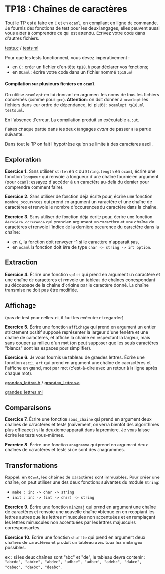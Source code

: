 TP18 : Chaînes de caractères
==


Tout le TP est à faire en `C` et en `ocaml`, en compilant en ligne de
commande. Je fournis des fonctions de test pour les deux langages,
elles peuvent aussi vous aider à comprendre ce qui est
attendu. Écrivez votre code dans d'autres fichiers.

[tests.c](C/tests.c) / [tests.ml](ocaml/tests.ml)

Pour que les tests fonctionnent, vous devez impérativement :

* en `C` : créer un fichier d'en-tête `tp18.h` pour déclarer vos
  fonctions;
* en `OCaml` : écrire votre code dans un fichier nommé `tp18.ml`


#### Compilation sur plusieurs fichiers en `ocaml`
On utilise `ocamlopt` en lui donnant en argument les noms de tous les
fichiers concernés (comme pour `gcc`). **Attention**: on doit
donner à `ocamlopt` les fichiers dans leur ordre de dépendance, ici
plutôt : `ocamlopt tp18.ml tests.ml`.

En l'absence d'erreur, La compilation produit un exécutable `a.out`.

Faites chaque partie dans les deux langages _avant_ de passer
à la partie suivante.

Dans tout le TP on fait l'hypothèse qu'on se limite à des caractères ascii.

## Exploration

**Exercice 1.** Sans utiliser `strlen` en `C` ou `String.length` en
`ocaml`, écrire une fonction `longueur` qui renvoie la longueur d'une
chaîne fournie en argument (pour `ocaml`: essayez d'accéder à un
caractère au-delà du dernier pour comprendre comment faire).

**Exercice 2.** Sans utiliser de fonction déjà écrite pour, écrire une
fonction `nombre_occurences` qui prend en argument un caractère et
une chaîne de caractères et renvoie le nombre d'occurences du
caractère dans la chaîne.

**Exercice 3.** Sans utiliser de fonction déjà écrite pour, écrire une
fonction `derniere_occurence` qui prend en argument un caractère et
une chaîne de caractères et renvoie l'indice de la dernière occurence
du caractère dans la chaîne:
* en `C`, la fonction doit renvoyer -1 si le caractère n'apparaît pas,
* en `ocaml` la fonction doit être de type `char -> string -> int option`.


## Extraction

**Exercice 4.** Écrire une fonction `split` qui prend en argument un
caractère et une chaîne de caractères et renvoie un tableau de chaînes
correspondant au découpage de la chaîne d'origine par le caractère
donné. La chaîne transmise ne doit pas être modifiée.


## Affichage
(pas de test pour celles-ci, il faut les exécuter et
regarder) 

**Exercice 5.** Écrire une fonction `affichage` qui prend en argument un entier
strictement positif supposé représenter la largeur d'une fenêtre et
une chaîne de caractères, et affiche la chaîne en respectant la
largeur, mais sans couper au milieu d'un mot (on peut supposer que les
seuls caractères "blancs" sont les espaces pour simplifier).


**Exercice 6.** Je vous fournis un tableau de grandes lettres. Écrire
une fonction `ascii_art` qui prend en argument une chaîne de
cacractères et l'affiche en grand, mot par mot (c'est-à-dire avec un
retour à la ligne après chaque mot).

[grandes_lettres.h](grandes_lettres.h) / [grandes_lettres.c](grandes_lettres.c)

[grandes_lettres.ml](grandes_lettres.ml)


## Comparaisons

**Exercice 7.** Écrire une fonction `sous_chaine` qui prend en
argument deux chaînes de caractères et teste
(naïvement, on verra bientôt des algorithmes plus efficaces) si la
deuxième apparaît dans la première. Je vous laisse écrire les tests vous-mêmes.

**Exercice 8.** Écrire une fonction `anagramme` qui prend en
argument deux chaînes de caractères et teste si ce sont des anagrammes.

## Transformations

Rappel: en `OCaml`, les chaînes de caractères sont immuables. Pour
créer une chaîne, on peut utiliser une des deux fonctions suivantes du
module `String`:
* `make : int -> char -> string`
* `init : int -> (int -> char) -> string`

**Exercice 9.** Écrire une fonction `min2maj` qui prend en argument
une chaîne de caractères et renvoie une nouvelle chaîne obtenue en en
recopiant les lettres autres que les lettres minuscules non accentuées
et en remplaçant les lettres minuscules non accentuées par les lettres
majuscules corresponsantes.

**Exercice 10.** Écrire une fonction `shuffle` qui prend en argument
deux chaînes de caractères et produit un tableau avec tous les
mélanges possibles.

ex : si les deux chaînes sont "abc" et "de", le tableau devra
contenir : `"abcde", "abdce", "abdec", "adbce", "adbec", "adebc",
"dabce", "dabec", "daebc", "deabc"`.
